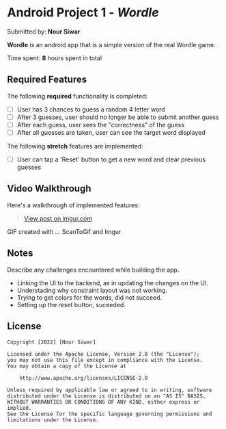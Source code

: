 # Android Project 1 - *Wordle*

Submitted by: **Nour Siwar**

**Wordle** is an android app that is a simple version of the real Wordle game.

Time spent: **8** hours spent in total

## Required Features

The following **required** functionality is completed:

* [ ] User has 3 chances to guess a random 4 letter word
* [ ] After 3 guesses, user should no longer be able to submit another guess
* [ ] After each guess, user sees the "correctness" of the guess
* [ ] After all guesses are taken, user can see the target word displayed

The following **stretch** features are implemented:

* [ ] User can tap a 'Reset' button to get a new word and clear previous guesses

## Video Walkthrough

Here's a walkthrough of implemented features:

<blockquote class="imgur-embed-pub" lang="en" data-id="ZJzhYJh"><a href="https://imgur.com/ZJzhYJh">View post on imgur.com</a></blockquote><script async src="//s.imgur.com/min/embed.js" charset="utf-8"></script>

<!-- Tools-->
GIF created with ... ScanToGif and Imgur

## Notes

Describe any challenges encountered while building the app.
* Linking the UI to the backend, as in updating the changes on the UI.
* Understading why constraint layout was not working.
* Trying to get colors for the words, did not succeed.
* Setting up the reset button, suceeded.

## License

    Copyright [2022] [Nour Siwar]

    Licensed under the Apache License, Version 2.0 (the "License");
    you may not use this file except in compliance with the License.
    You may obtain a copy of the License at

        http://www.apache.org/licenses/LICENSE-2.0

    Unless required by applicable law or agreed to in writing, software
    distributed under the License is distributed on an "AS IS" BASIS,
    WITHOUT WARRANTIES OR CONDITIONS OF ANY KIND, either express or implied.
    See the License for the specific language governing permissions and
    limitations under the License.
